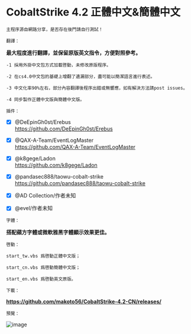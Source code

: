 # CobaltStrike 4.2 正體中文&簡體中文

`主程序源自網路分享，是否存在後門請自行測試！`

`翻譯：`

**最大程度進行翻譯，並保留原版英文指令，方便對照參考。**

    -1 採用外掛中文包方式加載啓動，未修改原版程序。

    -2 在cs4.0中文包的基礎上增翻了遺漏部分，盡可能以簡潔語言進行表述。

    -3 中文化率90%左右，部分內容翻譯後程序出錯或無響應，如有解決方法請post issues。

    -4 同步製作正體中文版與簡體中文版。

`插件：`

- [x] @DeEpinGh0st/Erebus  
https://github.com/DeEpinGh0st/Erebus

- [x] @QAX-A-Team/EventLogMaster  
https://github.com/QAX-A-Team/EventLogMaster

- [x] @k8gege/Ladon  
https://github.com/k8gege/Ladon

- [x] @pandasec888/taowu-cobalt-strike  
https://github.com/pandasec888/taowu-cobalt-strike

- [x] @AD Collection/作者未知  
- [x] @evel/作者未知  

`字體：`

**搭配蘋方字體或微軟雅黑字體顯示效果更佳。**

`啓動：`

    start_tw.vbs 爲啓動正體中文版；

    start_cn.vbs 爲啓動簡體中文版；

    start_en.vbs 爲啓動英文原版。

`下載：`

**https://github.com/makoto56/CobaltStrike-4.2-CN/releases/**

`預覽：`

![image](https://github.com/makoto56/CobaltStrike-4.2-CN/blob/main/cs_4.2.png)

